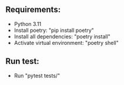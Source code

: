 ## Requirements:

* Python 3.11
* Install poetry: "pip install poetry"
* Install all dependencies: "poetry install"
* Activate virtual environment: "poetry shell"

## Run test:

* Run "pytest tests/"

